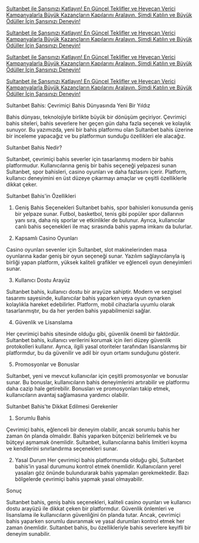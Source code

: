 <a href="https://tinyurl.com/2na2uc97" title="Sultanbet ile Yeni Teklifler ve Kampanyalar" target="_blank">Sultanbet ile Şansınızı Katlayın! En Güncel Teklifler ve Heyecan Verici Kampanyalarla Büyük Kazançların Kapılarını Aralayın. Şimdi Katılın ve Büyük Ödüller İçin Şansınızı Deneyin!</a>




<a href="https://tinyurl.com/2na2uc97" title="Sultanbet ile Yeni Teklifler ve Kampanyalar" target="_blank">Sultanbet ile Şansınızı Katlayın! En Güncel Teklifler ve Heyecan Verici Kampanyalarla Büyük Kazançların Kapılarını Aralayın. Şimdi Katılın ve Büyük Ödüller İçin Şansınızı Deneyin!</a>




<a href="https://tinyurl.com/2na2uc97" title="Sultanbet ile Yeni Teklifler ve Kampanyalar" target="_blank">Sultanbet ile Şansınızı Katlayın! En Güncel Teklifler ve Heyecan Verici Kampanyalarla Büyük Kazançların Kapılarını Aralayın. Şimdi Katılın ve Büyük Ödüller İçin Şansınızı Deneyin!</a>




<a href="https://tinyurl.com/2na2uc97" title="Sultanbet ile Yeni Teklifler ve Kampanyalar" target="_blank">Sultanbet ile Şansınızı Katlayın! En Güncel Teklifler ve Heyecan Verici Kampanyalarla Büyük Kazançların Kapılarını Aralayın. Şimdi Katılın ve Büyük Ödüller İçin Şansınızı Deneyin!</a>





Sultanbet Bahis: Çevrimiçi Bahis Dünyasında Yeni Bir Yıldız

Bahis dünyası, teknolojiyle birlikte büyük bir dönüşüm geçiriyor. Çevrimiçi bahis siteleri, bahis severlere her geçen gün daha fazla seçenek ve kolaylık sunuyor. Bu yazımızda, yeni bir bahis platformu olan Sultanbet bahis üzerine bir inceleme yapacağız ve bu platformun sunduğu özellikleri ele alacağız.

Sultanbet Bahis Nedir?

Sultanbet, çevrimiçi bahis severler için tasarlanmış modern bir bahis platformudur. Kullanıcılarına geniş bir bahis seçeneği yelpazesi sunan Sultanbet, spor bahisleri, casino oyunları ve daha fazlasını içerir. Platform, kullanıcı deneyimini en üst düzeye çıkarmayı amaçlar ve çeşitli özelliklerle dikkat çeker.

Sultanbet Bahis'in Özellikleri

1. Geniş Bahis Seçenekleri
Sultanbet bahis, spor bahisleri konusunda geniş bir yelpaze sunar. Futbol, basketbol, tenis gibi popüler spor dallarının yanı sıra, daha niş sporlar ve etkinlikler de bulunur. Ayrıca, kullanıcılar canlı bahis seçenekleri ile maç sırasında bahis yapma imkanı da bulurlar.

2. Kapsamlı Casino Oyunları

Casino oyunları sevenler için Sultanbet, slot makinelerinden masa oyunlarına kadar geniş bir oyun seçeneği sunar. Yazılım sağlayıcılarıyla iş birliği yapan platform, yüksek kaliteli grafikler ve eğlenceli oyun deneyimleri sunar.

3. Kullanıcı Dostu Arayüz

Sultanbet bahis, kullanıcı dostu bir arayüze sahiptir. Modern ve sezgisel tasarımı sayesinde, kullanıcılar bahis yaparken veya oyun oynarken kolaylıkla hareket edebilirler. Platform, mobil cihazlarla uyumlu olarak tasarlanmıştır, bu da her yerden bahis yapabilmenizi sağlar.

4. Güvenlik ve Lisanslama

Her çevrimiçi bahis sitesinde olduğu gibi, güvenlik önemli bir faktördür. Sultanbet bahis, kullanıcı verilerini korumak için ileri düzey güvenlik protokolleri kullanır. Ayrıca, ilgili yasal otoriteler tarafından lisanslanmış bir platformdur, bu da güvenilir ve adil bir oyun ortamı sunduğunu gösterir.

5. Promosyonlar ve Bonuslar

Sultanbet, yeni ve mevcut kullanıcılar için çeşitli promosyonlar ve bonuslar sunar. Bu bonuslar, kullanıcıların bahis deneyimlerini artırabilir ve platformu daha cazip hale getirebilir. Bonusları ve promosyonları takip etmek, kullanıcıların avantaj sağlamasına yardımcı olabilir.

Sultanbet Bahis'te Dikkat Edilmesi Gerekenler
1. Sorumlu Bahis

Çevrimiçi bahis, eğlenceli bir deneyim olabilir, ancak sorumlu bahis her zaman ön planda olmalıdır. Bahis yaparken bütçenizi belirlemek ve bu bütçeyi aşmamak önemlidir. Sultanbet, kullanıcılarına bahis limitleri koyma ve kendilerini sınırlandırma seçenekleri sunar.

2. Yasal Durum
Her çevrimiçi bahis platformunda olduğu gibi, Sultanbet bahis'in yasal durumunu kontrol etmek önemlidir. Kullanıcıların yerel yasaları göz önünde bulundurarak bahis yapmaları gerekmektedir. Bazı bölgelerde çevrimiçi bahis yapmak yasal olmayabilir.

Sonuç

Sultanbet bahis, geniş bahis seçenekleri, kaliteli casino oyunları ve kullanıcı dostu arayüzü ile dikkat çeken bir platformdur. Güvenlik önlemleri ve lisanslama ile kullanıcıların güvenliğini ön planda tutar. Ancak, çevrimiçi bahis yaparken sorumlu davranmak ve yasal durumları kontrol etmek her zaman önemlidir. Sultanbet bahis, bu özellikleriyle bahis severlere keyifli bir deneyim sunabilir.





